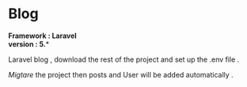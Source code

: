 # Blog

**Framework : Laravel** <br/>
**version : 5.***

Laravel blog , download the rest of the project and set up the .env file .

*Migtare* the project then posts and User will be added automatically .
